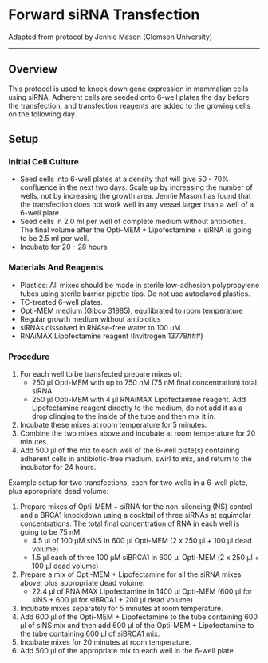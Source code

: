 # Forward siRNA Transfection
Adapted from protocol by Jennie Mason (Clemson University)
___
## Overview
This protocol is used to knock down gene expression in mammalian cells using siRNA. Adherent cells are seeded onto 6-well plates the day before the transfection, and transfection reagents are added to the growing cells on the following day.

## Setup
### Initial Cell Culture
- Seed cells into 6-well plates at a density that will give 50 - 70% confluence in the next two days. Scale up by increasing the number of wells, not by increasing the growth area. Jennie Mason has found that the transfection does not work well in any vessel larger than a well of a 6-well plate.
- Seed cells in 2.0 ml per well of complete medium without antibiotics. The final volume after the Opti-MEM + Lipofectamine + siRNA is going to be 2.5 ml per well.
- Incubate for 20 - 28 hours.

### Materials And Reagents
- Plastics: All mixes should be made in sterile low-adhesion polypropylene tubes using sterile barrier pipette tips. Do not use autoclaved plastics.
- TC-treated 6-well plates.
- Opti-MEM medium (Gibco 31985), equilibrated to room temperature
- Regular growth medium without antibiotics
- siRNAs dissolved in RNAse-free water to 100 μM
- RNAiMAX Lipofectamine reagent (Invitrogen 13778###)

### Procedure
1. For each well to be transfected prepare mixes of:
	- 250 μl Opti-MEM with up to 750 nM (75 nM final concentration) total siRNA.
	- 250 μl Opti-MEM with 4 μl RNAiMAX Lipofectamine reagent. Add Lipofectamine reagent directly to the medium, do not add it as a drop clinging to the inside of the tube and then mix it in.
2. Incubate these mixes at room temperature for 5 minutes.
3. Combine the two mixes above and incubate at room temperature for 20 minutes.
4. Add 500 μl of the mix to each well of the 6-well plate(s) containing adherent cells in antibiotic-free medium, swirl to mix, and return to the incubator for 24 hours.

Example setup for two transfections, each for two wells in a 6-well plate, plus appropriate dead volume:
1. Prepare mixes of Opti-MEM + siRNA for the non-silencing (NS) control and a BRCA1 knockdown using a cocktail of three siRNAs at equimolar concentrations. The total final concentration of RNA in each well is going to be 75 nM.
	- 4.5 μl of 100 μM siNS in 600 μl Opti-MEM (2 x 250 μl + 100 μl dead volume)
	- 1.5 μl each of three 100 μM siBRCA1 in 600 μl Opti-MEM (2 x 250 μl + 100 μl dead volume)
2. Prepare a mix of Opti-MEM + Lipofectamine for all the siRNA mixes above, plus appropriate dead volume:
	- 22.4 μl of RNAiMAX Lipofectamine in 1400 μl Opti-MEM (600 μl for siNS + 600 μl for siBRCA1 + 200 μl dead volume)
3. Incubate mixes separately for 5 minutes at room temperature.
4. Add 600 μl of the Opti-MEM + Lipofectamine to the tube containing 600 μl of siNS mix and then add 600 μl of the Opti-MEM + Lipofectamine to the tube containing 600 μl of siBRCA1 mix.
5. Incubate mixes for 20 minutes at room temperature.
6. Add 500 μl of the appropriate mix to each well in the 6-well plate.
